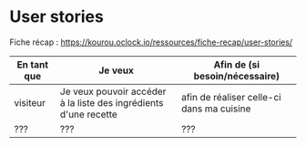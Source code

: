 # User stories

Fiche récap : https://kourou.oclock.io/ressources/fiche-recap/user-stories/


| En tant que | Je veux | Afin de (si besoin/nécessaire) |
|--|--|--|
| visiteur | Je veux pouvoir accéder à la liste des ingrédients d'une recette | afin de réaliser celle-ci dans ma cuisine |
| ??? | ??? | ??? |